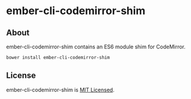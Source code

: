 ember-cli-codemirror-shim
===========

About
-----

ember-cli-codemirror-shim contains an ES6 module shim for CodeMirror.

`bower install ember-cli-codemirror-shim`


License
-------

ember-cli-codemirror-shim is [MIT Licensed](https://github.com/IvyApp/ember-cli-codemirror-shim/blob/master/LICENSE.md).
